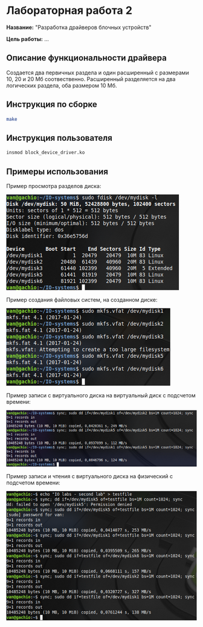 # Лабораторная работа 2

**Название:** "Разработка драйверов блочных устройств"

**Цель работы:** ...

## Описание функциональности драйвера

Создается два первичных раздела и один расширенный с размерами 10, 20 и 20 Мб соотвественно. Расширенный разделяется на два логических раздела, оба размером 10 Мб.

## Инструкция по сборке

```bash
make
```

## Инструкция пользователя

```bash
insmod block_device_driver.ko
```

## Примеры использования

Пример просмотра разделов диска:

![parts](parts.png)

Пример создания файловых систем, на созданном диске:

![mkfs](mkfs.png)

Пример записи с виртуального диска на виртуальный диск с подсчетом времени:

![in](in.png)

Пример записи и чтения с виртуального диска на физический с подсчетом времени:

![out](out.png)
